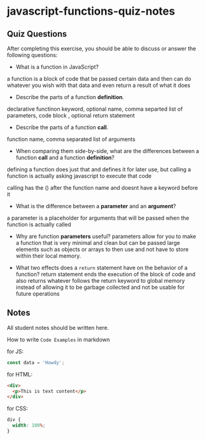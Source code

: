 # javascript-functions-quiz-notes

## Quiz Questions

After completing this exercise, you should be able to discuss or answer the following questions:

- What is a function in JavaScript?

a function is a block of code that be passed certain data and then can do whatever you wish with that data and even return a result of what it does

- Describe the parts of a function **definition**.

declarative functinon keyword, optional name, comma separted list of parameters, code block , optional return statement

- Describe the parts of a function **call**.

function name, comma separated list of arguments

- When comparing them side-by-side, what are the differences between a function **call** and a function **definition**?

defining a function does just that and defines it for later use, but calling a function is actually asking javascript to execute that code

calling has the () after the function name and doesnt have a keyword before it

- What is the difference between a **parameter** and an **argument**?

a parameter is a placeholder for arguments that will be passed when the function is actually called

- Why are function **parameters** useful?
  parameters allow for you to make a function that is very minimal and clean but can be passed large elements such as objects or arrays to then use and not have to store within their local memory.

- What two effects does a `return` statement have on the behavior of a function?
  return statement ends the execution of the block of code and also returns whatever follows the return keyword to global memory instead of allowing it to be garbage collected and not be usable for future operations

## Notes

All student notes should be written here.

How to write `Code Examples` in markdown

for JS:

```javascript
const data = 'Howdy';
```

for HTML:

```html
<div>
  <p>This is text content</p>
</div>
```

for CSS:

```css
div {
  width: 100%;
}
```
